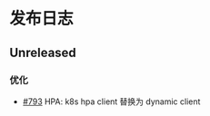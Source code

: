 # 发布日志

## Unreleased

### 优化
- [#793](https://github.com/Tencent/bk-bcs-saas/pull/793) HPA: k8s hpa client 替换为 dynamic client
